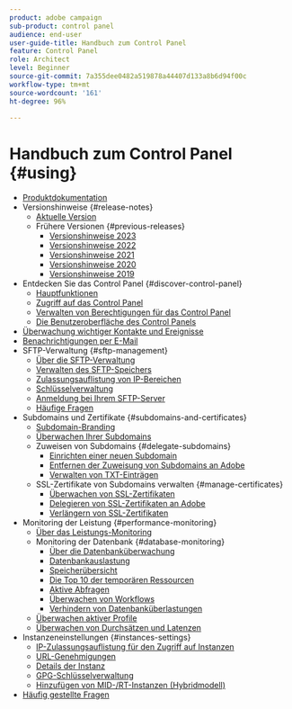 ```yaml
---
product: adobe campaign
sub-product: control panel
audience: end-user
user-guide-title: Handbuch zum Control Panel
feature: Control Panel
role: Architect
level: Beginner
source-git-commit: 7a355dee0482a519878a44407d133a8b6d94f00c
workflow-type: tm+mt
source-wordcount: '161'
ht-degree: 96%

---
```



# Handbuch zum Control Panel {#using}

+ [Produktdokumentation](control-panel-home.md)
+ Versionshinweise {#release-notes}
   + [Aktuelle Version](rn/release-notes.md)
   + Frühere Versionen {#previous-releases}
      + [Versionshinweise 2023](rn/release-notes-2023.md)
      + [Versionshinweise 2022](rn/release-notes-2022.md)
      + [Versionshinweise 2021](rn/release-notes-2021.md)
      + [Versionshinweise 2020](rn/release-notes-2020.md)
      + [Versionshinweise 2019](rn/release-notes-2019.md)
+ Entdecken Sie das Control Panel {#discover-control-panel}
   + [Hauptfunktionen](discover/using/key-features.md)
   + [Zugriff auf das Control Panel](discover/using/accessing-control-panel.md)
   + [Verwalten von Berechtigungen für das Control Panel](discover/using/managing-permissions.md)
   + [Die Benutzeroberfläche des Control Panels](discover/using/discovering-the-interface.md)
+ [Überwachung wichtiger Kontakte und Ereignisse](service-events/service-events.md)
+ [Benachrichtigungen per E-Mail](performance-monitoring/using/email-alerting.md)
+ SFTP-Verwaltung {#sftp-management}
   + [Über die SFTP-Verwaltung](sftp/using/about-sftp-management.md)
   + [Verwalten des SFTP-Speichers](sftp/using/sftp-storage-management.md)
   + [Zulassungsauflistung von IP-Bereichen](sftp/using/ip-range-allow-listing.md)
   + [Schlüsselverwaltung](sftp/using/key-management.md)
   + [Anmeldung bei Ihrem SFTP-Server](sftp/using/logging-into-sftp-server.md)
   + [Häufige Fragen](sftp/using/common-questions.md)
+ Subdomains und Zertifikate {#subdomains-and-certificates}
   + [Subdomain-Branding](subdomains-certificates/using/subdomains-branding.md)
   + [Überwachen Ihrer Subdomains](subdomains-certificates/using/monitoring-subdomains.md)
   + Zuweisen von Subdomains {#delegate-subdomains}
      + [Einrichten einer neuen Subdomain](subdomains-certificates/using/setting-up-new-subdomain.md)
      + [Entfernen der Zuweisung von Subdomains an Adobe](subdomains-certificates/using/remove-delegated-subdomains.md)
      + [Verwalten von TXT-Einträgen](subdomains-certificates/using/managing-txt-records.md)
   + SSL-Zertifikate von Subdomains verwalten {#manage-certificates}
      + [Überwachen von SSL-Zertifikaten](subdomains-certificates/using/monitoring-ssl-certificates.md)
      + [Delegieren von SSL-Zertifikaten an Adobe](subdomains-certificates/using/delegate-ssl.md)
      + [Verlängern von SSL-Zertifikaten](subdomains-certificates/using/renewing-subdomain-certificate.md)
+ Monitoring der Leistung {#performance-monitoring}
   + [Über das Leistungs-Monitoring](performance-monitoring/using/about-performance-monitoring.md)
   + Monitoring der Datenbank {#database-monitoring}
      + [Über die Datenbanküberwachung](performance-monitoring/using/database-monitoring.md)
      + [Datenbankauslastung](performance-monitoring/using/database-utilization.md)
      + [Speicherübersicht](performance-monitoring/using/database-storage-overview.md)
      + [Die Top 10 der temporären Ressourcen](performance-monitoring/using/database-top-ten-resources.md)
      + [Aktive Abfragen](performance-monitoring/using/database-active-queries.md)
      + [Überwachen von Workflows](performance-monitoring/using/workflow-monitoring.md)
      + [Verhindern von Datenbanküberlastungen](performance-monitoring/using/database-preventing-overload.md)
   + [Überwachen aktiver Profile](performance-monitoring/using/active-profiles-monitoring.md)
   + [Überwachen von Durchsätzen und Latenzen](performance-monitoring/using/throughputs-latencies.md)
+ Instanzeneinstellungen {#instances-settings}
   + [IP-Zulassungsauflistung für den Zugriff auf Instanzen](instances-settings/using/ip-allow-listing-instance-access.md)
   + [URL-Genehmigungen](instances-settings/using/url-permissions.md)
   + [Details der Instanz](instances-settings/using/instance-details.md)
   + [GPG-Schlüsselverwaltung](instances-settings/using/gpg-keys-management.md)
   + [Hinzufügen von MID-/RT-Instanzen (Hybridmodell)](instances-settings/using/external-accounts.md)
+ [Häufig gestellte Fragen](faq.md)
